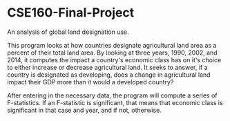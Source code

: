 # CSE160-Final-Project

An analysis of global land designation use.

This program looks at how countries designate agricultural land area as a percent of their total land area. By looking at three years, 1990, 2002, and 2014, it computes the impact a country's economic class has on it's choice to either increase or decrease agricultural  land. It seeks to answer, if a country is designated as developing, does a change in agricultural land impact their GDP more than it would a developed country?

After entering in the necessary data, the program will compute a series of F-statistics. If an F-statistic is significant, that means that economic class is significant in that case and year, and if not, otherwise.
